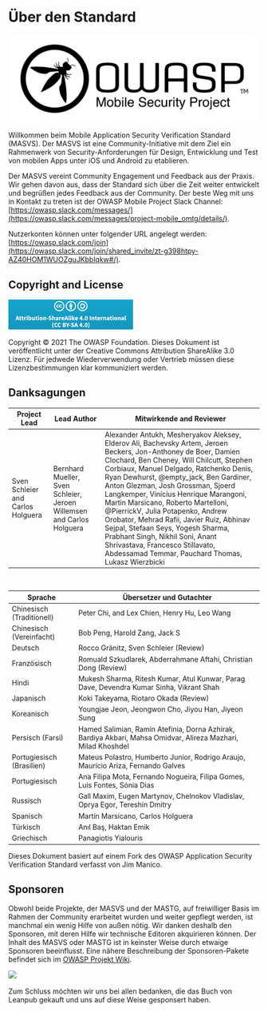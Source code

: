 # Über den Standard

![OWASP Logo](images/OWASP_logo.png)

Willkommen beim Mobile Application Security Verification Standard (MASVS). Der MASVS ist eine Community-Initiative mit dem Ziel ein Rahmenwerk von Security-Anforderungen für Design, Entwicklung und Test von mobilen Apps unter iOS und Android zu etablieren.

Der MASVS vereint Community Engagement und Feedback aus der Praxis. Wir gehen davon aus, dass der Standard sich über die Zeit weiter entwickelt und begrüßen jedes Feedback aus der Community. Der beste Weg mit uns in Kontakt zu treten ist der OWASP Mobile Project Slack Channel:
[https://owasp.slack.com/messages/](https://owasp.slack.com/messages/project-mobile_omtg/details/).

Nutzerkonten können unter folgender URL angelegt werden:
[https://owasp.slack.com/join](https://owasp.slack.com/join/shared_invite/zt-g398htpy-AZ40HOM1WUOZguJKbblqkw#/).

## Copyright and License

[![Creative Commons License](images/CC-license.png)](https://creativecommons.org/licenses/by-sa/4.0/)

Copyright © 2021 The OWASP Foundation. Dieses Dokument ist veröffentlicht unter der Creative Commons Attribution ShareAlike 3.0 Lizenz. Für jedwede Wiederverwendung oder Vertrieb müssen diese Lizenzbestimmungen klar kommuniziert werden.

<!-- \pagebreak -->

## Danksagungen

| Project Lead | Lead Author | Mitwirkende and Reviewer |
| ------- | --- | ----------------- |
| Sven Schleier and Carlos Holguera | Bernhard Mueller, Sven Schleier, Jeroen Willemsen and Carlos Holguera | Alexander Antukh, Mesheryakov Aleksey, Elderov Ali, Bachevsky Artem, Jeroen Beckers, Jon-Anthoney de Boer, Damien Clochard, Ben Cheney, Will Chilcutt, Stephen Corbiaux, Manuel Delgado, Ratchenko Denis, Ryan Dewhurst, @empty_jack, Ben Gardiner, Anton Glezman, Josh Grossman, Sjoerd Langkemper, Vinícius Henrique Marangoni, Martin Marsicano, Roberto Martelloni, @PierrickV, Julia Potapenko, Andrew Orobator, Mehrad Rafii, Javier Ruiz, Abhinav Sejpal, Stefaan Seys, Yogesh Sharma, Prabhant Singh, Nikhil Soni, Anant Shrivastava, Francesco Stillavato, Abdessamad Temmar, Pauchard Thomas, Lukasz Wierzbicki |

<br/>

| Sprache | Übersetzer und Gutachter |
| --------------- | ------------------------------------------------------------ |
| Chinesisch (Traditionell) | Peter Chi, and Lex Chien, Henry Hu, Leo Wang |
| Chinesisch (Vereinfacht) | Bob Peng, Harold Zang, Jack S |
| Deutsch | Rocco Gränitz, Sven Schleier (Review) |
| Französisch | Romuald Szkudlarek, Abderrahmane Aftahi, Christian Dong (Review) |
| Hindi | Mukesh Sharma, Ritesh Kumar, Atul Kunwar, Parag Dave, Devendra Kumar Sinha, Vikrant Shah |
| Japanisch | Koki Takeyama, Riotaro Okada (Review) |
| Koreanisch | Youngjae Jeon, Jeongwon Cho, Jiyou Han, Jiyeon Sung |
| Persisch (Farsi) | Hamed Salimian, Ramin Atefinia, Dorna Azhirak, Bardiya Akbari, Mahsa Omidvar, Alireza Mazhari, Milad Khoshdel |
| Portugiesisch (Brasilien) | Mateus Polastro, Humberto Junior, Rodrigo Araujo, Maurício Ariza, Fernando Galves |
| Portugiesisch | Ana Filipa Mota, Fernando Nogueira, Filipa Gomes, Luis Fontes, Sónia Dias|
| Russisch | Gall Maxim, Eugen Martynov, Chelnokov Vladislav, Oprya Egor, Tereshin Dmitry |
| Spanisch | Martin Marsicano, Carlos Holguera |
| Türkisch | Anıl Baş, Haktan Emik |
| Griechisch | Panagiotis Yialouris |

Dieses Dokument basiert auf einem Fork des OWASP Application Security Verification Standard verfasst von Jim Manico.

## Sponsoren

Obwohl beide Projekte, der MASVS und der MASTG, auf freiwilliger Basis im Rahmen der Community erarbeitet wurden und weiter gepflegt werden, ist manchmal ein wenig Hilfe von außen nötig. Wir danken deshalb den Sponsoren, mit deren Hilfe wir technische Editoren akquirieren können. Der Inhalt des MASVS oder MASTG ist in keinster Weise durch etwaige Sponsoren beeinflusst. Eine nähere Beschreibung der Sponsoren-Pakete befindet sich im [OWASP Projekt Wiki](https://owasp.org/www-project-mobile-app-security/#div-sponsorship "OWASP Mobile Application Security Testing Guide Sponsorship Packages").

<img src="https://raw.githubusercontent.com/OWASP/owasp-mastg/master/Document/Images/Donators/donators.png"/>

Zum Schluss möchten wir uns bei allen bedanken, die das Buch von Leanpub gekauft und uns auf diese Weise gesponsert haben.
